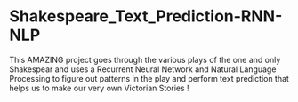 # Shakespeare_Text_Prediction-RNN-NLP

This AMAZING project goes through the various plays of the one and only Shakespear and uses a Recurrent
Neural Network and Natural Language Processing to figure out patterns in the play and perform text prediction that helps us to make our 
very own Victorian Stories !
